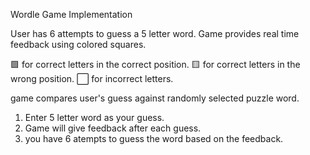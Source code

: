 Wordle Game Implementation 

User has 6 attempts to guess a 5 letter word. Game provides real time feedback using colored squares. 

🟩 for correct letters in the correct position.
🟨 for correct letters in the wrong position.
⬜ for incorrect letters.

game compares user's guess against randomly selected puzzle word. 

1. Enter 5 letter word as your guess.
2. Game will give feedback after each guess.
3. you have 6 atempts to guess the word based on the feedback.
